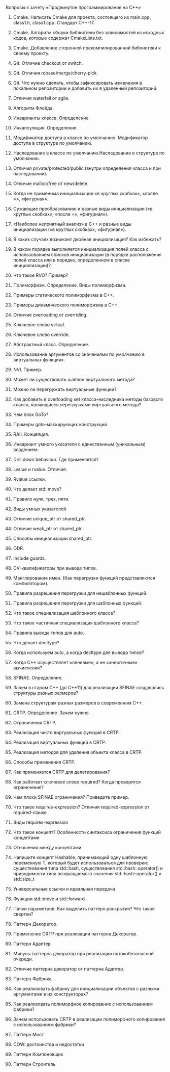 Вопросы к зачету «Продвинутое программирование на С++»

1. Cmake. Написать Cmake для проекта, состоящего из main.cpp, class1.h, class1.cpp. Стандарт С++-17.

2. Cmake. Алгоритм сборки библиотеки без зависимостей из исходных кодов, которые содержат CmakeLists.txt.

3. Cmake. Добавление сторонней прекомпилированной библиотеки к своему проекту.

4. Git. Отличие checkout от switch.

5. Git. Отличия rebase/merge/cherry-pick.

6. Git. Что нужно сделать, чтобы зафиксировать изменения в локальном репозитории и добавить их в удаленный репозиторий.

7. Отличия waterfall от agile.

8. Алгоритм Флойда.

9. Инварианты класса. Определение.

10. Инкапсуляция. Определение.

11. Модификатор доступа в классе по умолчанию. Модификатор доступа в структуре по умолчанию.

12. Наследование в классе по умолчанию.Наследование в структуре по умолчанию.

13. Отличия private/protected/public (внутри определения класса и при наследовании).

14. Отличие malloc/free от new/delete.

15. Когда не применима инициализация «в круглых скобках», «после =», «фигурная».

16. Сужающие преобразованию и разные виды инициализации («в круглых скобках», «после =», «фигурная»).

17. «Наиболее неприятный анализ» в С++ и разные виды инициализации («в круглых скобках», «фигурная»).

18. В каких случаях возникает двойная инициализация? Как избежать?

19. В каком порядке выполняется инициализация полей класса с использованием списков инициализации (в порядке расположения полей класса или в порядке, определенном в списке инициализации)? 

20. Что такое RVO? Пример?

21. Полиморфизм. Определение. Виды полиморфизма.

22. Примеры статического полиморфизма в С++.

23. Примеры динамического полиморфизма в С++.

24. Отличие overloading от overriding.

25. Ключевое слово virtual.

26. Ключевое слово override.

27. Абстрактный класс. Определение.

28. Использование аргументов со значениями по умолчанию в виртуальных функциях.

29. NVI. Пример.

30. Может ли существовать шаблон виртуального метода?

31. Можно ли перегружать виртуальные функции?

32. Как добавить в overloading set класса-наследника методы базового класса, являющиеся перегрузками виртуального метода?

33. Чем плох GoTo?

34. Примеры goto-маскирующих конструкций

35. RAII. Концепция.

36. Инвариант умного указателя с единственным (уникальным) владением.

37. Drill down behaviour. Где применяется?

38. Lvalue и rvalue. Отличия.

39. Rvalue ссылки.

40. Что делает std::move?

41. Правило нуля, трех, пяти.

42. Виды умных указателей.

43. Отличие unique_ptr от shared_ptr.

44. Отличие weak_ptr от shared_ptr.

45. Способы инициализации shared_ptr.

46. ODR.

47. Include guards.

48. CV-квалификаторы при выводе типов.

49. Манглирование имен. (Как перегрузки функций представляются компилятором).

50. Правила разрешения перегрузки для нешаблонных функций.

51. Правила разрешения перегрузки для шаблонных функций.

52. Что такое специализация шаблонного класса?

53. Что такое частичная специализация шаблонного класса?

54. Правила вывода типов для auto.

55. Что делает decltype?

56. Когда используем auto, а когда decltype для вывода типов?

57. Когда С++ осуществляет «ленивые», а не «энергичные» вычисления?

58. SFINAE. Определение.

59. Зачем в старом С++ (до С++11) для реализации SFINAE создавались структуры разных размеров?

60. Замена структурам разных размеров в современном С++.

61. CRTP. Определение. Зачем нужно.

62. Ограничения CRTP.

63. Реализация чисто виртуальных функций в CRTP.

64. Реализация виртуальных функций в CRTP.

65. Реализация методов для удаления объекта класса в CRTP.

66. Способы применения CRTP.

67. Как применяется CRTP для делегирования?

68. Как работает ключевое слово required? Когда проверятся ограничения?

69. Чем плохи SFINAE ограничения? Приведите пример.

70. Что такое requires-expression? Отличия required-expression от required-clause

71. Виды requires-expression

72. Что такое концепт? Особенности синтаксиса ограничения функций концептами

73. Отношения между концептами

74. Напишите концепт Hashable, принимающий одну шаблонную переменную T, который будет использоваться для проверки: существования типа std::hash<T>, существования std::hash<T>::operator() и приводимости типа возвращаемого значения std::hash<T>::operator() к std::size_t

75. Универсальные ссылки и идеальная передача

76. Функции std::move и std::forward

77. Пачки параметров. Как выделить паттерн раскрытия? Что такое свертки?

78. Паттерн Декоратор.

79. Применение CRTP при реализации паттерна Декоратор.

80. Паттерн Адаптер

81. Минусы паттерна декоратор при реализации потокобезопасной очереди.

82. Отличие паттерна декоратор от паттерна Адаптер.

83. Паттерн Фабрика

84. Как реализовать фабрику для инициализации объектов с разными аргументами в их конструкторах?

85. Как реализовать полиморфное копирование с использованием фабрики?

86. Зачем использовать CRTP в реализации полиморфного копирования с использованием фабрики?

87. Паттерн Мост

88. COW: достоинства и недостатки

89. Паттерн Компоновщик

90. Паттерн Строитель
